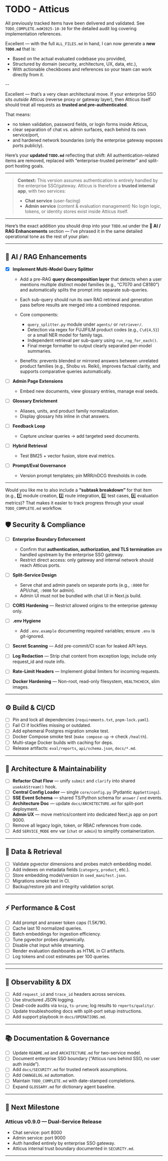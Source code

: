 # TODO - Atticus

All previously tracked items have been delivered and validated. See `TODO_COMPLETE.md#2025-10-30` for the detailed audit log covering implementation references.

Excellent — with the full `ALL_FILES.md` in hand, I can now generate a **new `TODO.md`** that is:

* Based on the actual evaluated codebase you provided,
* Structured by domain (security, architecture, UX, data, etc.),
* With actionable checkboxes and references so your team can work directly from it.

--

Excellent — that’s a very clean architectural move.
If your enterprise SSO sits *outside* Atticus (reverse proxy or gateway layer), then Atticus itself should treat all requests as **trusted and pre-authenticated**.

That means:

* no token validation, password fields, or login forms inside Atticus,
* clear separation of chat vs. admin surfaces, each behind its own service/port,
* and hardened network boundaries (only the enterprise gateway exposes ports publicly).

Here’s your **updated `TODO.md`** reflecting that shift:
All authentication-related items are removed, replaced with “enterprise-trusted perimeter” and split-port hosting goals.

---

> **Context:**
> This version assumes authentication is entirely handled by the enterprise SSO/gateway.
> Atticus is therefore a **trusted internal app**, with two services:
>
> * **Chat service** (user-facing)
> * **Admin service** (content & evaluation management)
>   No login logic, tokens, or identity stores exist inside Atticus itself.

---
Here’s the exact addition you should drop into your `TODO.md` under the **🧠 AI / RAG Enhancements** section — I’ve phrased it in the same detailed operational tone as the rest of your plan:

---

## 🧠 AI / RAG Enhancements

* [x] **Implement Multi-Model Query Splitter**

  * Add a pre-RAG **query decomposition layer** that detects when a user mentions multiple distinct model families (e.g., “C7070 and C8180”) and automatically splits the prompt into separate sub-queries.
  * Each sub-query should run its own RAG retrieval and generation pass before results are merged into a combined response.
  * Core components:

    * `query_splitter.py` module under `agents/` or `retriever/`.
    * Detection via regex for FUJIFILM product codes (e.g., `C\d{4,5}`) or a small NER model for family tags.
    * Independent retrieval per sub-query using `run_rag_for_each()`.
    * Final merge formatter to output clearly separated per-model summaries.
  * Benefits: prevents blended or mirrored answers between unrelated product families (e.g., Shobu vs. Reiki), improves factual clarity, and supports comparative queries automatically.
* [ ] **Admin Page Extensions**

  * Embed new documents, view glossary entries, manage eval seeds.
* [ ] **Glossary Enrichment**

  * Aliases, units, and product family normalization.
  * Display glossary hits inline in chat answers.
* [ ] **Feedback Loop**

  * Capture unclear queries → add targeted seed documents.
* [ ] **Hybrid Retrieval**

  * Test BM25 + vector fusion, store eval metrics.
* [ ] **Prompt/Eval Governance**

  * Version prompt templates; pin MRR/nDCG thresholds in code.

---

Would you like me to also include a **“subtask breakdown”** for that item (e.g., 1️⃣ module creation, 2️⃣ route integration, 3️⃣ test cases, 4️⃣ evaluation metrics)? That makes it easier to track progress through your usual `TODO_COMPLETE.md` workflow.

## 🛡️ Security & Compliance

* [ ] **Enterprise Boundary Enforcement**

  * Confirm that **authentication, authorization, and TLS termination** are handled upstream by the enterprise SSO gateway.
  * Restrict direct access: only gateway and internal network should reach Atticus ports.
* [ ] **Split-Service Design**

  * Serve chat and admin panels on separate ports (e.g., `:8000` for API/chat, `:9000` for admin).
  * Admin UI must not be bundled with chat UI in Next.js build.
* [ ] **CORS Hardening** — Restrict allowed origins to the enterprise gateway only.
* [ ] **.env Hygiene**

  * Add `.env.example` documenting required variables; ensure `.env` is git-ignored.
* [ ] **Secret Scanning** — Add pre-commit/CI scan for leaked API keys.
* [ ] **Log Redaction** — Strip chat content from exception logs; include only request_id and route info.
* [ ] **Rate-Limit Headers** — Implement global limiters for incoming requests.
* [ ] **Docker Hardening** — Non-root, read-only filesystem, `HEALTHCHECK`, slim images.

---

## ⚙️ Build & CI/CD

* [ ] Pin and lock all dependencies (`requirements.txt`, `pnpm-lock.yaml`).
* [ ] Fail CI if lockfiles missing or outdated.
* [ ] Add ephemeral Postgres migration smoke test.
* [ ] Docker Compose smoke test (`make compose-up` → check `/health`).
* [ ] Multi-stage Docker builds with caching for deps.
* [ ] Release artifacts: `eval/reports`, `api/schema.json`, `docs/*.md`.

---

## 🧩 Architecture & Maintainability

* [ ] **Refactor Chat Flow** — unify `submit` and `clarify` into shared `useAskStream()` hook.
* [ ] **Central Config Loader** — single `core/config.py` (Pydantic `AppSettings`).
* [ ] **SSE Event Schema** — shared TS/Python schema for `answer` / `end` events.
* [ ] **Architecture Doc** — update `docs/ARCHITECTURE.md` for split-port deployment.
* [ ] **Admin UX** — move metrics/content into dedicated Next.js app on port 9000.
* [ ] Remove all legacy login, token, or RBAC references from code.
* [ ] Add `SERVICE_MODE` env var (`chat` or `admin`) to simplify containerization.

---

## 💾 Data & Retrieval

* [ ] Validate pgvector dimensions and probes match embedding model.
* [ ] Add indexes on metadata fields (`category`, `product`, etc.).
* [ ] Store embedding model/version in `seed_manifest.json`.
* [ ] Migrations smoke test in CI.
* [ ] Backup/restore job and integrity validation script.

---

## ⚡ Performance & Cost

* [ ] Add prompt and answer token caps (1.5K/1K).
* [ ] Cache last 10 normalized queries.
* [ ] Batch embeddings for ingestion efficiency.
* [ ] Tune pgvector probes dynamically.
* [ ] Disable chat input while streaming.
* [ ] Render evaluation dashboards as HTML in CI artifacts.
* [ ] Log tokens and cost estimates per 100 queries.

---

---

## 🧭 Observability & DX

* [ ] Add `request_id` and `trace_id` headers across services.
* [ ] Use structured JSON logging.
* [ ] Dead-code audits via `knip`, `ts-prune`; log results to `reports/quality/`.
* [ ] Update troubleshooting docs with split-port setup instructions.
* [ ] Add support playbook in `docs/OPERATIONS.md`.

---

## 📚 Documentation & Governance

* [ ] Update `README.md` and `ARCHITECTURE.md` for two-service model.
* [ ] Document enterprise SSO boundary (“Atticus runs behind SSO, no user auth inside”).
* [ ] Add `docs/SECURITY.md` for trusted network assumptions.
* [ ] Add `CHANGELOG.md` automation.
* [ ] Maintain `TODO_COMPLETE.md` with date-stamped completions.
* [ ] Expand `GLOSSARY.md` for dictionary agent baseline.

---

## 📅 Next Milestone

### **Atticus v0.9.0 — Dual-Service Release**

* Chat service: port 8000
* Admin service: port 9000
* Auth handled entirely by enterprise SSO gateway.
* Atticus internal trust boundary documented in `SECURITY.md`.

---
